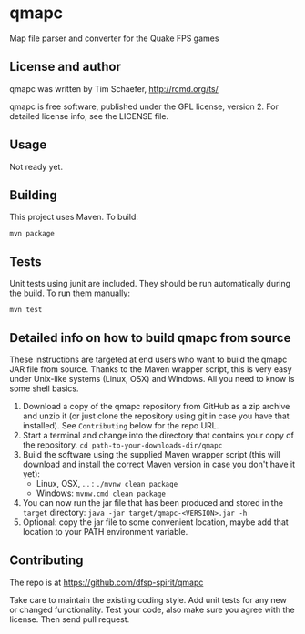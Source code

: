 # qmapc
Map file parser and converter for the Quake FPS games


## License and author

   qmapc was written by Tim Schaefer, http://rcmd.org/ts/
   
   qmapc is free software, published under the GPL license, version 2. For detailed license info, see the LICENSE file.

## Usage

   Not ready yet.
   

## Building

   This project uses Maven. To build:
   
   `mvn package`
   

## Tests

   Unit tests using junit are included. They should be run automatically during the build. To run them manually:

   `mvn test`
  
## Detailed info on how to build qmapc from source

   These instructions are targeted at end users who want to build the qmapc JAR file from source. Thanks to the Maven wrapper script, this is very easy under Unix-like systems (Linux, OSX) and Windows. All you need to know is some shell basics.
  
1. Download a copy of the qmapc repository from GitHub as a zip archive and unzip it (or just clone the repository using git in case you have that installed). See `Contributing` below for the repo URL.
2. Start a terminal and change into the directory that contains your copy of the repository.
`cd path-to-your-downloads-dir/qmapc`
3. Build the software using the supplied Maven wrapper script (this will download and install the correct Maven version in case you don't have it yet):
    * Linux, OSX, ... : `./mvnw clean package`
    * Windows: `mvnw.cmd clean package`
4. You can now run the jar file that has been produced and stored in the `target` directory:
`java -jar target/qmapc-<VERSION>.jar -h`
5. Optional: copy the jar file to some convenient location, maybe add that location to your PATH environment variable.
   

## Contributing

The repo is at https://github.com/dfsp-spirit/qmapc

Take care to maintain the existing coding style. Add unit tests for any new or changed functionality. Test your code, also make sure you agree with the license. Then send pull request.
